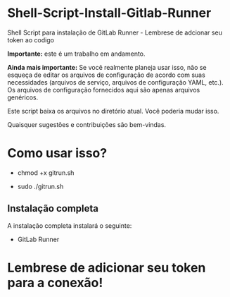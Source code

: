 # Shell-Script-Install-Gitlab-Runner
Shell Script para instalação de GitLab Runner - Lembrese de adcionar seu token ao codigo

**Importante:** este é um trabalho em andamento.

**Ainda mais importante:** Se você realmente planeja usar isso, não se esqueça de editar os arquivos de configuração de acordo com suas necessidades (arquivos de serviço, arquivos de configuração YAML, etc.). Os arquivos de configuração fornecidos aqui são apenas arquivos genéricos.

Este script baixa os arquivos no diretório atual. Você poderia mudar isso.

Quaisquer sugestões e contribuições são bem-vindas.

# Como usar isso?

* chmod +x gitrun.sh

* sudo ./gitrun.sh

## Instalação completa

A instalação completa instalará o seguinte:

* GitLab Runner

# Lembrese de adicionar seu token para a conexão!
